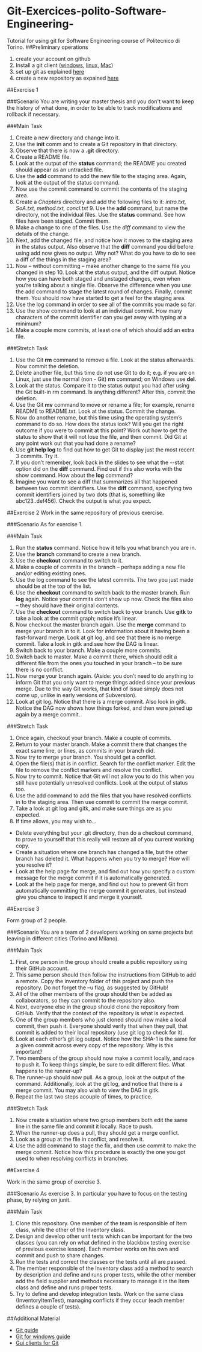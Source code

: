 # Git-Exercices-polito-Software-Engineering-
Tutorial for using git for Software Engineering course of Politecnico di Torino.
##Preliminary operations
1. create your account on github
2. Install a git client ([windows](http://git-scm.com/book/en/v2/Getting-Started-Installing-Git#Installing-on-Windows), [linux](http://git-scm.com/book/en/v2/Getting-Started-Installing-Git#Installing-on-Linux), [Mac](http://git-scm.com/book/en/v2/Getting-Started-Installing-Git#Installing-on-Mac))
2. set up git as explained [here](https://help.github.com/articles/set-up-git/)
3. create a new repository as expained [here](https://help.github.com/articles/create-a-repo/)

##Exercise 1

###Scenario
You are writing your master thesis and you don't want to keep the history of what done, in order to be able to track modifications and rollback if necessary.

###Main Task
1. Create a new directory and change into it.
2. Use the **init** comm and to create a Git repository in that directory.
3. Observe that there is now a **.git** directory.
4. Create a README file.
5. Look at the output of the **status** command; the README you created should appear as an untracked file.
6. Use the **add** command to add the new file to the staging area. Again, look at the output of the status command.
7. Now use the commit command to commit the contents of the staging area.
8. Create a _Chapters_ directory and add the following files to it: _intro.txt, SoA.txt, method.txt, concl.txt_ 9. Use the **add** command, but name the directory, not the individual files. Use the **status** command. See how files have been staged. Commit them.
10. Make a change to one of the files. Use the *diff* command to view the details of the change.
11. Next, add the changed file, and notice how it moves to the staging area in the status output. Also observe that the **diff** command you did before using add now gives no output. Why not? What do you have to do to see a diff of the things in the staging area?
12. Now – without committing – make another change to the same file you changed in step 10. Look at the status output, and the diff output. Notice how you can have both staged and unstaged changes, even when you’re talking about a single file. Observe the difference when you use the add command to stage the latest round of changes. Finally, commit them. You should now have started to get a  feel for the staging area.
13. Use the log command in order to see all of the commits you made so far.
14. Use the show command to look at an individual commit. How many characters of the commit identifier can you get away with typing at a minimum?
15. Make a couple more commits, at least one of which should add an extra file.

###Stretch Task
1. Use the Git **rm** command to remove a file. Look at the status afterwards. Now commit the deletion.
2. Delete another file, but this time do not use Git to do it; e.g. if you are on Linux, just use the 
normal (non - Git) **rm** command; on Windows use **del**.
3. Look at the status. Compare it to the status output you had after using the Git built-in rm command. Is anything different? After this, commit the deletion.
4. Use the Git **mv** command to move or rename a file; for example, rename README to README.txt. Look at the status. Commit the change.
5. Now do another rename, but this time using the operating system’s command to do so. How does the status look? Will you get the right outcome if you were to commit at this point? Work out how to get the status
to show that it will not lose the file, and then commit. Did Git at any point work out that you had done a 
rename?
6. Use **git help log** to find out how to get Git to display just the most recent 3 commits. Try it.
7. If you don’t remember, look back in the slides to see what the --stat option did on the **diff** command. Find out if this also works with the show command. How about the **log** command?
8. Imagine you want to see a diff that summarizes all that happened between two commit identifiers. Use the 
**diff** command, specifying two commit identifiers joined by two dots (that is, something like abc123..def456). Check the output is what you expect.

##Exercise 2
Work in the same repository of previous exercise.

###Scenario
As for exercise 1.

###Main Task
1. Run the **status** command. Notice how it tells you what branch you are in.
2. Use the **branch** command to create a new branch.
3. Use the **checkout** command to switch to it.
4. Make a couple of commits in the branch – perhaps adding a new file and/or editing existing ones.
5. Use the log command to see the latest commits. The two you just made should be at the top of the list.
6. Use the **checkout** command to switch back to the master branch. Run **log** again. Notice your commits don’t show up now. Check the files also – they should have their original contents.
7. Use the **checkout** command to switch back to your branch. Use **gitk** to take a look at the commit graph; notice it’s linear.
8. Now checkout the master branch again. Use the **merge** command to merge your branch in to it. Look for information about it having been a fast-forward merge. Look at git log, and see that there is no merge commit. Take a look in gitk and see how the DAG is linear.
9. Switch back to your branch. Make a couple more commits.
10. Switch back to master. Make a commit there, which should edit a different file from the ones you touched in your branch – to be sure there is no conflict.
11. Now merge your branch again. (Aside: you don’t need to do anything to inform Git that you only want to merge things added since your previous merge. Due to the way Git works, that kind of issue simply does not come up, unlike in early versions of Subversion).
12. Look at git log. Notice that there is a merge commit. Also look in gitk. Notice the DAG now shows how things forked, and then were joined up again by a merge commit.

###Stretch Task
1. Once again, checkout your branch. Make a couple of commits.
2. Return to your master branch. Make a commit there that changes the exact same line, or lines, as commits in your branch did.
3. Now try to merge your branch. You should get a conflict.
4. Open the file(s) that is in conflict. Search for the conflict marker. Edit the file to remove the conflict markers and resolve the conflict. 
5. Now try to commit. Notice that Git will not allow you to do this when you still have potentially unresolved conflicts. Look at the output of status too.
6. Use the add command to add the files that you have resolved conflicts in to the staging area. Then use commit to commit the merge commit.
7. Take a look at git log and gitk, and make sure things are as you expected.
8. If time allows, you may wish to...
  - Delete everything but your .git directory, then do a checkout command, to prove to yourself that this really will restore all of you current working copy.
  - Create a situation where one branch has changed a file, but the other branch has deleted it. What happens when you try to merge? How will you resolve it?
  - Look at the help page for merge, and find out how you specify a custom message for the merge commit if it is automatically generated.
  - Look at the help page for merge, and find out how to prevent Git from automatically committing the merge commit it generates, but instead give you chance to inspect it and merge it yourself.

##Exercise 3

Form group of 2 people.

###Scenario
You are a team of 2 developers working on same projects but leaving in different cities (Torino and Milano).

###Main Task
1. First, one person in the group should create a public repository using their GitHub account.
2. This same person should then follow the instructions from GitHub to add a remote. Copy the inventory folder of this project and push the repository. Do not forget the –u flag, as suggested by GitHub!
3. All of the other members of the group should then be added as collaborators, so they can commit to the repository also.
4. Next, everyone else in the group should clone the repository from GitHub. Verify that the context of the repository is what is expected.
5. One of the group members who just cloned should now make a local commit, then push it. Everyone should verify that when they pull, that commit is added to their local repository (use git log to check for it).
6. Look at each other’s git log output. Notice how the SHA-1 is the same for a given commit across every copy of the repository. Why is this important?
7. Two members of the group should now make a commit locally, and race to push it. To keep things simple, be sure to edit different files. What happens to the runner-up?
8. The runner-up should now pull. As a group, look at the output of the command. Additionally, look at the 
git log, and notice that there is a merge commit. You may also wish to view the DAG in gitk.
9. Repeat the last two steps acouple of times, to practice. 

###Stretch Task
1. Now create a situation where two group members both edit the same line in the same file and commit it locally. Race to push.
2. When the runner-up does a pull, they should get a merge conflict.
3. Look as a group at the file in conflict, and resolve it.
4. Use the add command to stage the fix, and then use commit to make the merge commit. Notice how this procedure is exactly the one you got used to when resolving conflicts in branches.

##Exercise 4

Work in the same group of exercise 3.

###Scenario
As exercise 3. In particular you have to focus on the testing phase, by relying on junit.

###Main Task
1. Clone this repository. One member of the team is responsible of Item class, while the other of the Inventory class.
2. Design and develop other unit tests which can be important for the two classes (you can rely on what defined in the blackbox testing exercise of previous exercise lesson). Each member works on his own and commit and push to share changes.
3. Run the tests and correct the classes or the tests until all are passed.
4. The member responsible of the Inventory class add a method to search by description and define and runs proper tests, while the other member add the field supplier and methods necessary to manage it in the Item class and define and runs proper tests. 
5. Try to define and develop integration tests. Work on the same class (InventoryItemTest), managing conflicts if they occur (each member defines a couple of tests).

##Additional Material
- [Git guide](http://git-scm.com/doc)
- [Git for windows guide](https://windows.github.com/help.html)
- [Gui clients for Git](http://git-scm.com/downloads/guis)

